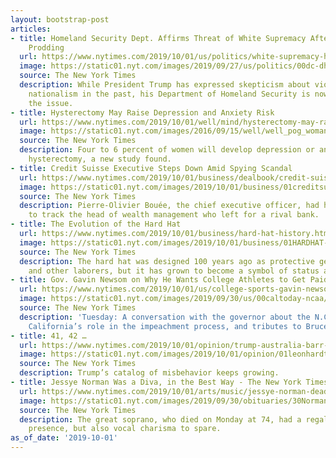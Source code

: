```yaml
---
layout: bootstrap-post
articles:
- title: Homeland Security Dept. Affirms Threat of White Supremacy After Years of
    Prodding
  url: https://www.nytimes.com/2019/10/01/us/politics/white-supremacy-homeland-security.html
  image: https://static01.nyt.com/images/2019/09/27/us/politics/00dc-dhs2/00dc-dhs2-facebookJumbo.jpg
  source: The New York Times
  description: While President Trump has expressed skepticism about violent white
    nationalism in the past, his Department of Homeland Security is now highlighting
    the issue.
- title: Hysterectomy May Raise Depression and Anxiety Risk
  url: https://www.nytimes.com/2019/10/01/well/mind/hysterectomy-may-raise-depression-and-anxiety-risk.html
  image: https://static01.nyt.com/images/2016/09/15/well/well_pog_woman/well_pog_woman-facebookJumbo.jpg
  source: The New York Times
  description: Four to 6 percent of women will develop depression or anxiety after
    hysterectomy, a new study found.
- title: Credit Suisse Executive Steps Down Amid Spying Scandal
  url: https://www.nytimes.com/2019/10/01/business/dealbook/credit-suisse-spy-scandal.html
  image: https://static01.nyt.com/images/2019/10/01/business/01creditsuisse/01creditsuisse-facebookJumbo.jpg
  source: The New York Times
  description: Pierre-Olivier Bouée, the chief executive officer, had hired an investigator
    to track the head of wealth management who left for a rival bank.
- title: The Evolution of the Hard Hat
  url: https://www.nytimes.com/2019/10/01/business/hard-hat-history.html
  image: https://static01.nyt.com/images/2019/10/01/business/01HARDHAT-01/01HARDHAT-01-facebookJumbo.jpg
  source: The New York Times
  description: The hard hat was designed 100 years ago as protective gear for miners
    and other laborers, but it has grown to become a symbol of status and masculinity.
- title: Gov. Gavin Newsom on Why He Wants College Athletes to Get Paid
  url: https://www.nytimes.com/2019/10/01/us/college-sports-gavin-newsom.html
  image: https://static01.nyt.com/images/2019/09/30/us/00caltoday-ncaa/00caltoday-ncaa-facebookJumbo.jpg
  source: The New York Times
  description: 'Tuesday: A conversation with the governor about the N.C.A.A. Also:
    California’s role in the impeachment process, and tributes to Bruce Bochy.'
- title: 41, 42 …
  url: https://www.nytimes.com/2019/10/01/opinion/trump-australia-barr-mueller.html
  image: https://static01.nyt.com/images/2019/10/01/opinion/01leonhardt-newsletter/01leonhardt-newsletter-facebookJumbo.jpg
  source: The New York Times
  description: Trump’s catalog of misbehavior keeps growing.
- title: Jessye Norman Was a Diva, in the Best Way - The New York Times
  url: https://www.nytimes.com/2019/10/01/arts/music/jessye-norman-dead.html
  image: https://static01.nyt.com/images/2019/09/30/obituaries/30Norman5/30Norman5-facebookJumbo.jpg
  source: The New York Times
  description: The great soprano, who died on Monday at 74, had a regal, even haughty
    presence, but also vocal charisma to spare.
as_of_date: '2019-10-01'
---
```


